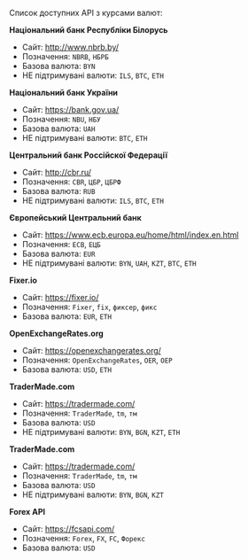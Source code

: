 Список доступних API з курсами валют:

__Національний банк Республіки Білорусь__
- Сайт: http://www.nbrb.by/
- Позначення: `NBRB`, `НБРБ`
- Базова валюта: `BYN`
- НЕ підтримувані валюти: `ILS`, `BTC`, `ETH`

__Національний банк України__
- Сайт: https://bank.gov.ua/
- Позначення: `NBU`, `НБУ`
- Базова валюта: `UAH`
- НЕ підтримувані валюти: `BTC`, `ETH`

__Центральний банк Россійскої Федерації__
- Сайт: http://cbr.ru/
- Позначення: `CBR`, `ЦБР`, `ЦБРФ`
- Базова валюта: `RUB`
- НЕ підтримувані валюти: `ILS`, `BTC`, `ETH`

__Європейський Центральний банк__
- Сайт: https://www.ecb.europa.eu/home/html/index.en.html
- Позначення: `ECB`, `ЕЦБ`
- Базова валюта: `EUR`
- НЕ підтримувані валюти: `BYN`, `UAH`, `KZT`, `BTC`, `ETH`

__Fixer.io__
- Сайт: https://fixer.io/
- Позначення: `Fixer`, `fix`, `фиксер`, `фикс`
- Базова валюта: `EUR`, `ETH`

__OpenExchangeRates.org__
- Сайт: https://openexchangerates.org/
- Позначення: `OpenExchangeRates`, `OER`, `ОЕР`
- Базова валюта: `USD`, `ETH`

__TraderMade.com__
- Сайт: https://tradermade.com/
- Позначення: `TraderMade`, `tm`, `тм`
- Базова валюта: `USD`
- НЕ підтримувані валюти: `BYN`, `BGN`, `KZT`, `ETH`

__TraderMade.com__
- Сайт: https://tradermade.com/
- Позначення: `TraderMade`, `tm`, `тм`
- Базова валюта: `USD`
- НЕ підтримувані валюти: `BYN`, `BGN`, `KZT`

__Forex API__
- Сайт: https://fcsapi.com/
- Позначення: `Forex`, `FX`, `FC`, `Форекс`
- Базова валюта: `USD`